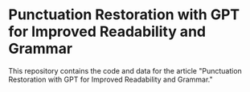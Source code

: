 # Punctuation Restoration with GPT for Improved Readability and Grammar

This repository contains the code and data for the article "Punctuation Restoration with GPT for Improved Readability and Grammar."
